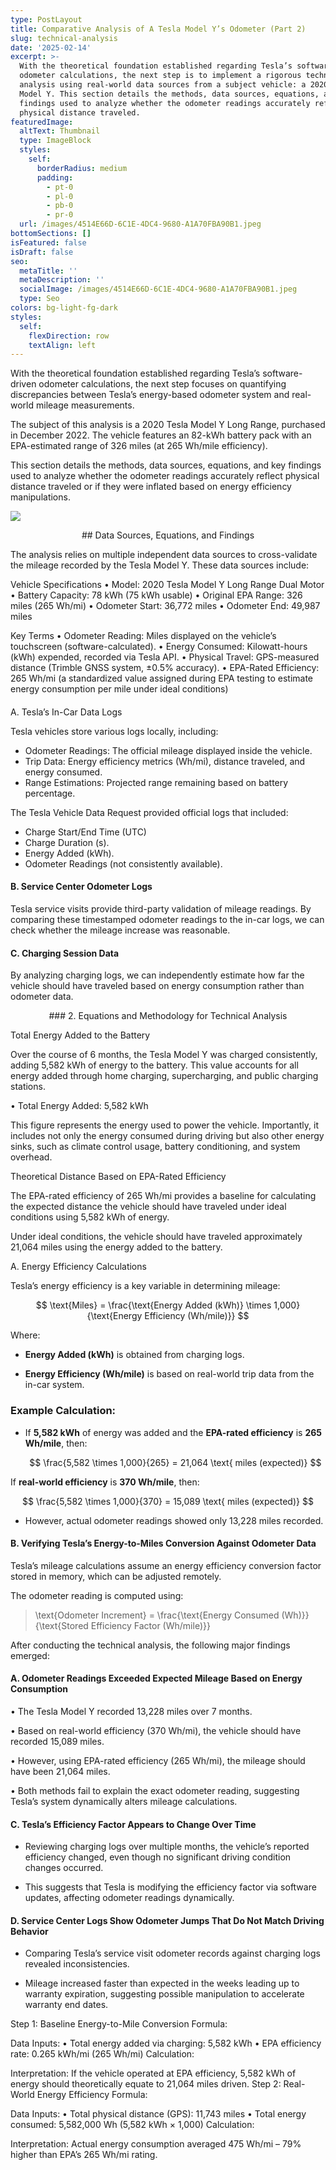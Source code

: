 ```yaml
---
type: PostLayout
title: Comparative Analysis of A Tesla Model Y’s Odometer (Part 2)
slug: technical-analysis
date: '2025-02-14'
excerpt: >-
  With the theoretical foundation established regarding Tesla’s software-driven
  odometer calculations, the next step is to implement a rigorous technical
  analysis using real-world data sources from a subject vehicle: a 2020 Tesla
  Model Y. This section details the methods, data sources, equations, and key
  findings used to analyze whether the odometer readings accurately reflect
  physical distance traveled.
featuredImage:
  altText: Thumbnail
  type: ImageBlock
  styles:
    self:
      borderRadius: medium
      padding:
        - pt-0
        - pl-0
        - pb-0
        - pr-0
  url: /images/4514E66D-6C1E-4DC4-9680-A1A70FBA90B1.jpeg
bottomSections: []
isFeatured: false
isDraft: false
seo:
  metaTitle: ''
  metaDescription: ''
  socialImage: /images/4514E66D-6C1E-4DC4-9680-A1A70FBA90B1.jpeg
  type: Seo
colors: bg-light-fg-dark
styles:
  self:
    flexDirection: row
    textAlign: left
---
```

<div style="text-align: left">With the theoretical foundation established regarding Tesla’s software-driven odometer calculations, the next step focuses on quantifying discrepancies between Tesla’s energy-based odometer system and real-world mileage measurements.</div>

The subject of this analysis is a 2020 Tesla Model Y Long Range, purchased in December 2022. The vehicle features an 82-kWh battery pack with an EPA-estimated range of 326 miles (at 265 Wh/mile efficiency).

This section details the methods, data sources, equations, and key findings used to analyze whether the odometer readings accurately reflect physical distance traveled or if they were inflated based on energy efficiency manipulations.

![](/images/IMG_1248.jpeg)

<div style="text-align: center">## Data Sources, Equations, and Findings</div>

The analysis relies on multiple independent data sources to cross-validate the mileage recorded by the Tesla Model Y. These data sources include:

Vehicle Specifications
•	Model: 2020 Tesla Model Y Long Range Dual Motor
•	Battery Capacity: 78 kWh (75 kWh usable)
•	Original EPA Range: 326 miles (265 Wh/mi)
•	Odometer Start: 36,772 miles
•	Odometer End: 49,987 miles

Key Terms
•	Odometer Reading: Miles displayed on the vehicle’s touchscreen (software-calculated).
•	Energy Consumed: Kilowatt-hours (kWh) expended, recorded via Tesla API.
•	Physical Travel: GPS-measured distance (Trimble GNSS system, ±0.5% accuracy).
•	EPA-Rated Efficiency: 265 Wh/mi (a standardized value assigned during EPA testing to estimate energy consumption per mile under ideal conditions)

####

A. Tesla’s In-Car Data Logs

Tesla vehicles store various logs locally, including:

*   Odometer Readings: The official mileage displayed inside the vehicle.
*   Trip Data: Energy efficiency metrics (Wh/mi), distance traveled, and energy consumed.
*   Range Estimations: Projected range remaining based on battery percentage.

The Tesla Vehicle Data Request provided official logs that included:

*   Charge Start/End Time (UTC)
*   Charge Duration (s).
*   Energy Added (kWh).
*   Odometer Readings (not consistently available).

#### B. Service Center Odometer Logs

Tesla service visits provide third-party validation of mileage readings. By comparing these timestamped odometer readings to the in-car logs, we can check whether the mileage increase was reasonable.

#### C. Charging Session Data

By analyzing charging logs, we can independently estimate how far the vehicle should have traveled based on energy consumption rather than odometer data.

<div style="text-align: center">### 2. Equations and Methodology for Technical Analysis</div>

Total Energy Added to the Battery

Over the course of 6 months, the Tesla Model Y was charged consistently, adding 5,582 kWh of energy to the battery. This value accounts for all energy added through home charging, supercharging, and public charging stations.

•	Total Energy Added: 5,582 kWh

This figure represents the energy used to power the vehicle. Importantly, it includes not only the energy consumed during driving but also other energy sinks, such as climate control usage, battery conditioning, and system overhead.

Theoretical Distance Based on EPA-Rated Efficiency

The EPA-rated efficiency of 265 Wh/mi provides a baseline for calculating the expected distance the vehicle should have traveled under ideal conditions using 5,582 kWh of energy.

Under ideal conditions, the vehicle should have traveled approximately 21,064 miles using the energy added to the battery.

A. Energy Efficiency Calculations

Tesla’s energy efficiency is a key variable in determining mileage:

$$
\text{Miles} = \frac{\text{Energy Added (kWh)} \times 1,000}{\text{Energy Efficiency (Wh/mile)}}
$$

Where:

*   **Energy Added (kWh)** is obtained from charging logs.

*   **Energy Efficiency (Wh/mile)** is based on real-world trip data from the in-car system.

### Example Calculation:

*   If **5,582 kWh** of energy was added and the **EPA-rated efficiency** is **265 Wh/mile**, then:

    $$
    \frac{5,582 \times 1,000}{265} = 21,064 \text{ miles (expected)}
    $$

If **real-world efficiency** is **370 Wh/mile**, then:

$$
\frac{5,582 \times 1,000}{370} = 15,089 \text{ miles (expected)}
$$

*   However, actual odometer readings showed only 13,228 miles recorded.

#### B. Verifying Tesla’s Energy-to-Miles Conversion Against Odometer Data

Tesla’s mileage calculations assume an energy efficiency conversion factor stored in memory, which can be adjusted remotely.

The odometer reading is computed using:

> \text{Odometer Increment} = \frac{\text{Energy Consumed (Wh)}}{\text{Stored Efficiency Factor (Wh/mile)}} 

After conducting the technical analysis, the following major findings emerged:

#### A. Odometer Readings Exceeded Expected Mileage Based on Energy Consumption

• The Tesla Model Y recorded 13,228 miles over 7 months.

• Based on real-world efficiency (370 Wh/mi), the vehicle should have recorded 15,089 miles.

• However, using EPA-rated efficiency (265 Wh/mi), the mileage should have been 21,064 miles.

• Both methods fail to explain the exact odometer reading, suggesting Tesla’s system dynamically alters mileage calculations.

#### C. Tesla’s Efficiency Factor Appears to Change Over Time

*   Reviewing charging logs over multiple months, the vehicle’s reported efficiency changed, even though no significant driving condition changes occurred.

<!---->

*   This suggests that Tesla is modifying the efficiency factor via software updates, affecting odometer readings dynamically.

#### D. Service Center Logs Show Odometer Jumps That Do Not Match Driving Behavior

*   Comparing Tesla’s service visit odometer records against charging logs revealed inconsistencies.

<!---->

*   Mileage increased faster than expected in the weeks leading up to warranty expiration, suggesting possible manipulation to accelerate warranty end dates.

Step 1: Baseline Energy-to-Mile Conversion
Formula:

Data Inputs:
•	Total energy added via charging: 5,582 kWh
•	EPA efficiency rate: 0.265 kWh/mi (265 Wh/mi)
Calculation:

Interpretation:
If the vehicle operated at EPA efficiency, 5,582 kWh of energy should theoretically equate to 21,064 miles driven.
Step 2: Real-World Energy Efficiency
Formula:

Data Inputs:
•	Total physical distance (GPS): 11,743 miles
•	Total energy consumed: 5,582,000 Wh (5,582 kWh × 1,000)
Calculation:

Interpretation:
Actual energy consumption averaged 475 Wh/mi – 79% higher than EPA’s 265 Wh/mi rating.
